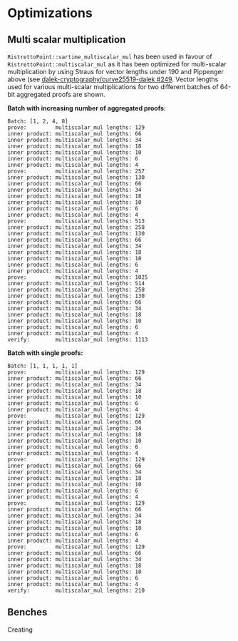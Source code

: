 # Optimizations

## Multi scalar multiplication

`RistrettoPoint::vartime_multiscalar_mul` has been used in favour of `RistrettoPoint::multiscalar_mul` as it has been 
optimized for multi-scalar multiplication by using Straus for vector lengths under 190 and Pippenger above (see
[dalek-cryptography/curve25519-dalek #249](https://github.com/dalek-cryptography/curve25519-dalek/pull/249). Vector 
lengths used for various multi-scalar multiplications for two different batches of 64-bit aggregated proofs are shown.

**Batch with increasing number of aggregated proofs:**
```
Batch: [1, 2, 4, 8]
prove:         multiscalar_mul lengths: 129
inner product: multiscalar_mul lengths: 66
inner product: multiscalar_mul lengths: 34
inner product: multiscalar_mul lengths: 18
inner product: multiscalar_mul lengths: 10
inner product: multiscalar_mul lengths: 6
inner product: multiscalar_mul lengths: 4
prove:         multiscalar_mul lengths: 257
inner product: multiscalar_mul lengths: 130
inner product: multiscalar_mul lengths: 66
inner product: multiscalar_mul lengths: 34
inner product: multiscalar_mul lengths: 18
inner product: multiscalar_mul lengths: 10
inner product: multiscalar_mul lengths: 6
inner product: multiscalar_mul lengths: 4
prove:         multiscalar_mul lengths: 513
inner product: multiscalar_mul lengths: 258
inner product: multiscalar_mul lengths: 130
inner product: multiscalar_mul lengths: 66
inner product: multiscalar_mul lengths: 34
inner product: multiscalar_mul lengths: 18
inner product: multiscalar_mul lengths: 10
inner product: multiscalar_mul lengths: 6
inner product: multiscalar_mul lengths: 4
prove:         multiscalar_mul lengths: 1025
inner product: multiscalar_mul lengths: 514
inner product: multiscalar_mul lengths: 258
inner product: multiscalar_mul lengths: 130
inner product: multiscalar_mul lengths: 66
inner product: multiscalar_mul lengths: 34
inner product: multiscalar_mul lengths: 18
inner product: multiscalar_mul lengths: 10
inner product: multiscalar_mul lengths: 6
inner product: multiscalar_mul lengths: 4
verify:        multiscalar_mul lengths: 1113
```

**Batch with single proofs:**
```
Batch: [1, 1, 1, 1, 1]
prove:         multiscalar_mul lengths: 129
inner product: multiscalar_mul lengths: 66
inner product: multiscalar_mul lengths: 34
inner product: multiscalar_mul lengths: 18
inner product: multiscalar_mul lengths: 10
inner product: multiscalar_mul lengths: 6
inner product: multiscalar_mul lengths: 4
prove:         multiscalar_mul lengths: 129
inner product: multiscalar_mul lengths: 66
inner product: multiscalar_mul lengths: 34
inner product: multiscalar_mul lengths: 18
inner product: multiscalar_mul lengths: 10
inner product: multiscalar_mul lengths: 6
inner product: multiscalar_mul lengths: 4
prove:         multiscalar_mul lengths: 129
inner product: multiscalar_mul lengths: 66
inner product: multiscalar_mul lengths: 34
inner product: multiscalar_mul lengths: 18
inner product: multiscalar_mul lengths: 10
inner product: multiscalar_mul lengths: 6
inner product: multiscalar_mul lengths: 4
prove:         multiscalar_mul lengths: 129
inner product: multiscalar_mul lengths: 66
inner product: multiscalar_mul lengths: 34
inner product: multiscalar_mul lengths: 18
inner product: multiscalar_mul lengths: 10
inner product: multiscalar_mul lengths: 6
inner product: multiscalar_mul lengths: 4
prove:         multiscalar_mul lengths: 129
inner product: multiscalar_mul lengths: 66
inner product: multiscalar_mul lengths: 34
inner product: multiscalar_mul lengths: 18
inner product: multiscalar_mul lengths: 10
inner product: multiscalar_mul lengths: 6
inner product: multiscalar_mul lengths: 4
verify:        multiscalar_mul lengths: 210
```

## Benches

Creating 

